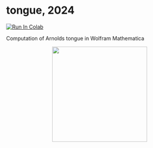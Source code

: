 # tongue, 2024

[![Run In Colab](https://colab.research.google.com/assets/colab-badge.svg)](https://colab.research.google.com/github/i-a-morozov/tongue/blob/main/fractal.ipynb)

Computation of Arnolds tongue in Wolfram Mathematica


<p align="center">
  <img width="256" height="256" src="https://github.com/i-a-morozov/tongue/blob/main/tongue.png">
</p>



